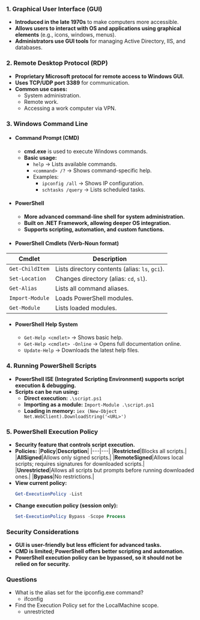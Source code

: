 ### **1. Graphical User Interface (GUI)**
- **Introduced in the late 1970s** to make computers more accessible.
- **Allows users to interact with OS and applications using graphical elements** (e.g., icons, windows, menus).
- **Administrators use GUI tools** for managing Active Directory, IIS, and databases.



### **2. Remote Desktop Protocol (RDP)**
- **Proprietary Microsoft protocol for remote access to Windows GUI.**
- **Uses TCP/UDP port 3389** for communication.
- **Common use cases:**
    - System administration.
    - Remote work.
    - Accessing a work computer via VPN.



### **3. Windows Command Line**
- #### **Command Prompt (CMD)**
	- **cmd.exe** is used to execute Windows commands.
	- **Basic usage:**
	    - `help` → Lists available commands.
	    - `<command> /?` → Shows command-specific help.
	    - Examples:
	        - `ipconfig /all` → Shows IP configuration.
	        - `schtasks /query` → Lists scheduled tasks.
- #### **PowerShell**
	- **More advanced command-line shell for system administration.**
	- **Built on .NET Framework, allowing deeper OS integration.**
	- **Supports scripting, automation, and custom functions.**
- #### **PowerShell Cmdlets (Verb-Noun format)**

|**Cmdlet**|**Description**|
|---|---|
|`Get-ChildItem`|Lists directory contents (alias: `ls`, `gci`).|
|`Set-Location`|Changes directory (alias: `cd`, `sl`).|
|`Get-Alias`|Lists all command aliases.|
|`Import-Module`|Loads PowerShell modules.|
|`Get-Module`|Lists loaded modules.|

- #### **PowerShell Help System**
	- `Get-Help <cmdlet>` → Shows basic help.
	- `Get-Help <cmdlet> -Online` → Opens full documentation online.
	- `Update-Help` → Downloads the latest help files.



### **4. Running PowerShell Scripts**
- **PowerShell ISE (Integrated Scripting Environment) supports script execution & debugging.**
- **Scripts can be run using:**
    - **Direct execution:** `.\script.ps1`
    - **Importing as a module:** `Import-Module .\script.ps1`
    - **Loading in memory:** `iex (New-Object Net.WebClient).DownloadString('<URL>')`



### **5. PowerShell Execution Policy**
- **Security feature that controls script execution.**
- **Policies:**
    |**Policy**|**Description**|
    |---|---|
    |**Restricted**|Blocks all scripts.|
    |**AllSigned**|Allows only signed scripts.|
    |**RemoteSigned**|Allows local scripts; requires signatures for downloaded scripts.|
    |**Unrestricted**|Allows all scripts but prompts before running downloaded ones.|
    |**Bypass**|No restrictions.|
- **View current policy:**
    ```powershell
    Get-ExecutionPolicy -List
    ```
- **Change execution policy (session only):**
    ```powershell
    Set-ExecutionPolicy Bypass -Scope Process
    ```



### **Security Considerations**
- **GUI is user-friendly but less efficient for advanced tasks.**  
- **CMD is limited; PowerShell offers better scripting and automation.**  
- **PowerShell execution policy can be bypassed, so it should not be relied on for security.**



### Questions
- What is the alias set for the ipconfig.exe command?
	- ifconfig
- Find the Execution Policy set for the LocalMachine scope.
	- unrestricted
